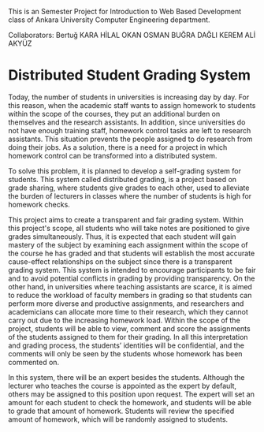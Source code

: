 This is an Semester Project for Introduction to Web Based Development class of Ankara University Computer Engineering department.

Collaborators:
Bertuğ KARA
HİLAL OKAN
OSMAN BUĞRA DAĞLI
KEREM ALİ AKYÜZ

# Distributed Student Grading System

Today, the number of students in universities is increasing day by day. For this reason, when the academic staff wants to assign homework to students within the scope of the courses, they put an additional burden on themselves and the research assistants. In addition, since universities do not have enough training staff, homework control tasks are left to research assistants. This situation prevents the people assigned to do research from doing their jobs. As a solution, there is a need for a project in which homework control can be transformed into a distributed system.

To solve this problem, it is planned to develop a self-grading system for students. This system called distributed grading, is a project based on grade sharing, where students give grades to each other, used to alleviate the burden of lecturers in classes where the number of students is high for homework checks.

This project aims to create a transparent and fair grading system. Within this project's scope, all students who will take notes are positioned to give grades simultaneously. Thus, it is expected that each student will gain mastery of the subject by examining each assignment within the scope of the course he has graded and that students will establish the most accurate cause-effect relationships on the subject since there is a transparent grading system. This system is intended to encourage participants to be fair and to avoid potential conflicts in grading by providing transparency. On the other hand, in universities where teaching assistants are scarce, it is aimed to reduce the workload of faculty members in grading so that students can perform more diverse and productive assignments, and researchers and academicians can allocate more time to their research, which they cannot carry out due to the increasing homework load.
Within the scope of the project, students will be able to view, comment and score the assignments of the students assigned to them for their grading. In all this interpretation and grading process, the students’ identities will be confidential, and the comments will only be seen by the students whose homework has been commented on.

In this system, there will be an expert besides the students. Although the lecturer who teaches the course is appointed as the expert by default, others may be assigned to this position upon request. The expert will set an amount for each student to check the homework, and students will be able to grade that amount of homework. Students will review the specified amount of homework, which will be randomly assigned to students.
